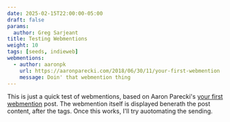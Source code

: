 ```yaml
---
date: 2025-02-15T22:00:00-05:00
draft: false
params:
  author: Greg Sarjeant
title: Testing Webmentions
weight: 10
tags: [seeds, indieweb]
webmentions:
  - author: aaronpk
    url: https://aaronparecki.com/2018/06/30/11/your-first-webmention
    message: Doin' that webmention thing
---
```


This is just a quick test of webmentions, based on Aaron Parecki's [your first webmention](https://aaronparecki.com/2018/06/30/11/your-first-webmention) post. The webmention itself is displayed benerath the post content, after the tags. Once this works, I'll try auotomating the sending.